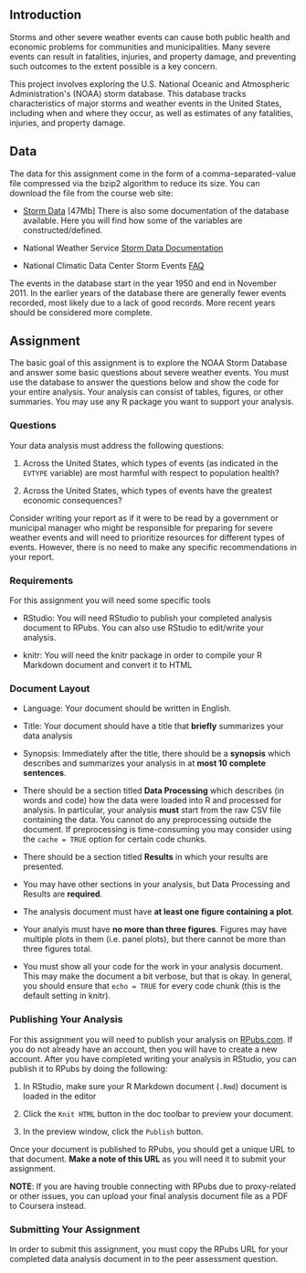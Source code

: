 ## Introduction

Storms and other severe weather events can cause both public
health and economic problems for communities and municipalities.
Many severe events can result in fatalities, injuries, and
property damage, and preventing such outcomes to the extent
possible is a key concern.

This project involves exploring the U.S. National Oceanic and
Atmospheric Administration's (NOAA) storm database. This database
tracks characteristics of major storms and weather events in the
United States, including when and where they occur, as well as
estimates of any fatalities, injuries, and property damage.

## Data

The data for this assignment come in the form of a
comma-separated-value file compressed via the bzip2 algorithm
to reduce its size. You can download the file from the course
web site:

* [Storm Data](https://d396qusza40orc.cloudfront.net/repdata%2Fdata%2FStormData.csv.bz2)
[47Mb] There is also some documentation of the database
available. Here you will find how some of the variables
are constructed/defined.

* National Weather Service [Storm Data Documentation](https://d396qusza40orc.cloudfront.net/repdata%2Fpeer2_doc%2Fpd01016005curr.pdf)

* National Climatic Data Center Storm Events [FAQ](https://d396qusza40orc.cloudfront.net/repdata%2Fpeer2_doc%2FNCDC%20Storm%20Events-FAQ%20Page.pdf)

The events in the database start in the year 1950 and end in
November 2011. In the earlier years of the database there are
generally fewer events recorded, most likely due to a lack of
good records. More recent years should be considered more complete.

## Assignment

The basic goal of this assignment is to explore the NOAA Storm
Database and answer some basic questions about severe weather
events. You must use the database to answer the questions below
and show the code for your entire analysis. Your analysis can
consist of tables, figures, or other summaries. You may use any
R package you want to support your analysis.

### Questions

Your data analysis must address the following questions:

1. Across the United States, which types of events (as indicated
in the `EVTYPE` variable) are most harmful with respect to
population health?

2. Across the United States, which types of events have the
greatest economic consequences?

Consider writing your report as if it were to be read by a
government or municipal manager who might be responsible for
preparing for severe weather events and will need to prioritize
resources for different types of events. However, there is no
need to make any specific recommendations in your report.

### Requirements

For this assignment you will need some specific tools

* RStudio: You will need RStudio to publish your completed
analysis document to RPubs. You can also use RStudio to
edit/write your analysis.

* knitr: You will need the knitr package in order to compile
your R Markdown document and convert it to HTML

### Document Layout

* Language: Your document should be written in English.

* Title: Your document should have a title that **briefly**
summarizes your data analysis

* Synopsis: Immediately after the title, there should be a
**synopsis** which describes and summarizes your analysis
in at **most 10 complete sentences**.

* There should be a section titled **Data Processing** which
describes (in words and code) how the data were loaded into
R and processed for analysis. In particular, your analysis
**must** start from the raw CSV file containing the data.
You cannot do any preprocessing outside the document. If
preprocessing is time-consuming you may consider using the
`cache = TRUE` option for certain code chunks.

* There should be a section titled **Results** in which your
results are presented.

* You may have other sections in your analysis, but Data
Processing and Results are **required**.

* The analysis document must have **at least one figure
containing a plot**.

* Your analyis must have **no more than three figures**.
Figures may have multiple plots in them (i.e. panel plots),
but there cannot be more than three figures total.

* You must show all your code for the work in your analysis
document. This may make the document a bit verbose, but that
is okay. In general, you should ensure that `echo = TRUE`
for every code chunk (this is the default setting in knitr).

### Publishing Your Analysis

For this assignment you will need to publish your analysis
on [RPubs.com](http://rpubs.com/). If you do not already
have an account, then you will have to create a new account.
After you have completed writing your analysis in RStudio,
you can publish it to RPubs by doing the following:

1. In RStudio, make sure your R Markdown document (`.Rmd`)
document is loaded in the editor

2. Click the `Knit HTML` button in the doc toolbar to preview
your document.

3. In the preview window, click the `Publish` button.

Once your document is published to RPubs, you should get a
unique URL to that document. **Make a note of this URL** as
you will need it to submit your assignment.

**NOTE**: If you are having trouble connecting with RPubs
due to proxy-related or other issues, you can upload your
final analysis document file as a PDF to Coursera instead.

### Submitting Your Assignment

In order to submit this assignment, you must copy the RPubs
URL for your completed data analysis document in to the peer
assessment question.

